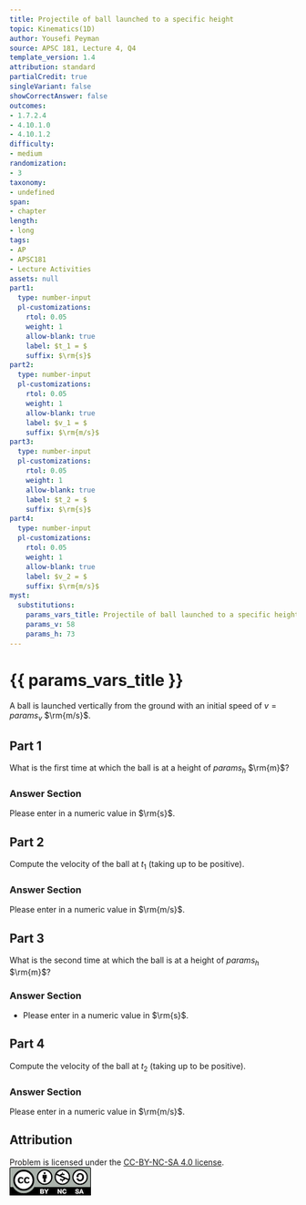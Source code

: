```yaml
---
title: Projectile of ball launched to a specific height
topic: Kinematics(1D)
author: Yousefi Peyman
source: APSC 181, Lecture 4, Q4
template_version: 1.4
attribution: standard
partialCredit: true
singleVariant: false
showCorrectAnswer: false
outcomes:
- 1.7.2.4
- 4.10.1.0
- 4.10.1.2
difficulty:
- medium
randomization:
- 3
taxonomy:
- undefined
span:
- chapter
length:
- long
tags:
- AP
- APSC181
- Lecture Activities
assets: null
part1:
  type: number-input
  pl-customizations:
    rtol: 0.05
    weight: 1
    allow-blank: true
    label: $t_1 = $
    suffix: $\rm{s}$
part2:
  type: number-input
  pl-customizations:
    rtol: 0.05
    weight: 1
    allow-blank: true
    label: $v_1 = $
    suffix: $\rm{m/s}$
part3:
  type: number-input
  pl-customizations:
    rtol: 0.05
    weight: 1
    allow-blank: true
    label: $t_2 = $
    suffix: $\rm{s}$
part4:
  type: number-input
  pl-customizations:
    rtol: 0.05
    weight: 1
    allow-blank: true
    label: $v_2 = $
    suffix: $\rm{m/s}$
myst:
  substitutions:
    params_vars_title: Projectile of ball launched to a specific height
    params_v: 58
    params_h: 73
---
```

# {{ params_vars_title }}
A ball is launched vertically from the ground with an initial speed of $v = {{ params_v }}$ $\rm{m/s}$.

## Part 1

What is the first time at which the ball is at a height of ${{ params_h }}$ $\rm{m}$?

### Answer Section

Please enter in a numeric value in $\rm{s}$.

## Part 2

Compute the velocity of the ball at $t_1$ (taking up to be positive).

### Answer Section

Please enter in a numeric value in $\rm{m/s}$.

## Part 3

What is the second time at which the ball is at a height of ${{ params_h }}$ $\rm{m}$?

### Answer Section

- Please enter in a numeric value in $\rm{s}$.

## Part 4

Compute the velocity of the ball at $t_2$ (taking up to be positive).

### Answer Section

Please enter in a numeric value in $\rm{m/s}$.

## Attribution

Problem is licensed under the [CC-BY-NC-SA 4.0 license](https://creativecommons.org/licenses/by-nc-sa/4.0/).<br> ![The Creative Commons 4.0 license requiring attribution-BY, non-commercial-NC, and share-alike-SA license.](https://raw.githubusercontent.com/firasm/bits/master/by-nc-sa.png)